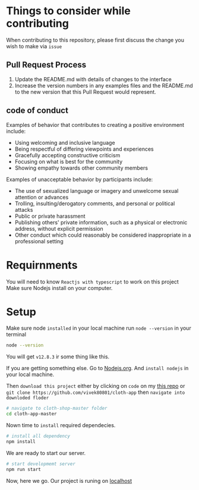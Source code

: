 # Things to consider while contributing

When contributing to this repository, please first discuss the change you wish to make via ```issue```

## Pull Request Process

1. Update the README.md with details of changes to the interface
2. Increase the version numbers in any examples files and the README.md to the new version that this
   Pull Request would represent.
  
## code of conduct
Examples of behavior that contributes to creating a positive environment
include:

* Using welcoming and inclusive language
* Being respectful of differing viewpoints and experiences
* Gracefully accepting constructive criticism
* Focusing on what is best for the community
* Showing empathy towards other community members

Examples of unacceptable behavior by participants include:

* The use of sexualized language or imagery and unwelcome sexual attention or
advances
* Trolling, insulting/derogatory comments, and personal or political attacks
* Public or private harassment
* Publishing others' private information, such as a physical or electronic
  address, without explicit permission
* Other conduct which could reasonably be considered inappropriate in a
  professional setting

# Requirnments

You will need to know `Reactjs with typescript` to work on this project
Make sure Nodejs install on your computer.

# Setup

Make sure node `installed` in your local machine run `node --version` in your terminal

```bash
node --version
```

You will get `v12.8.3` ir some thing like this.

If you are getting something else. Go to [Nodejs.org](https://www.node.org, "nodejs.org").  And `install nodejs` in your local machine.

Then `download this project` either by clicking on `code` on my [this repo](https://www.github.com/vivek80801/cloth-app "my repo") or `git clone https://github.com/vivek80801/cloth-app` then `navigate into downloded floder`

```bash
# navigate to cloth-shop-master folder
cd cloth-app-master
```
Nown time to `install` required dependecies.

```bash
# install all dependency
npm install
```
We are ready to start our server.

```bash
# start developmemt server
npm run start
```

Now, here we go. Our project is runing on [localhost](http://localhost:3000)